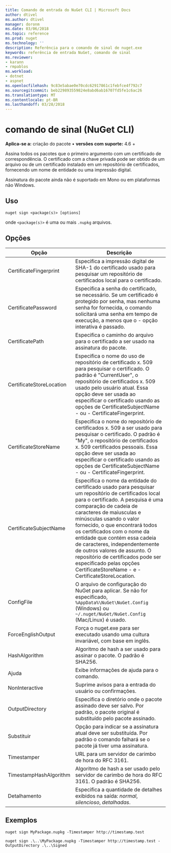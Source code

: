 ```yaml
---
title: Comando de entrada do NuGet CLI | Microsoft Docs
author: dtivel
ms.author: dtivel
manager: doronm
ms.date: 03/06/2018
ms.topic: reference
ms.prod: nuget
ms.technology: ''
description: Referência para o comando de sinal de nuget.exe
keywords: referência de entrada NuGet, comando de sinal
ms.reviewer:
- karann
- rmpablos
ms.workload:
- dotnet
- aspnet
ms.openlocfilehash: 9c83e5abae0e70cdc62917861c1febfce4f792c7
ms.sourcegitcommit: beb229893559824e8abd6ab16707fd5fe1c6ac26
ms.translationtype: MT
ms.contentlocale: pt-BR
ms.lasthandoff: 03/28/2018
---
```

# <a name="sign-command-nuget-cli"></a>comando de sinal (NuGet CLI)

**Aplica-se a:** criação do pacote &bullet; **versões com suporte:** 4.6 +

Assina todos os pacotes que o primeiro argumento com um certificado de correspondência. O certificado com a chave privada pode ser obtido de um arquivo ou de um certificado instalado em um repositório de certificados, fornecendo um nome de entidade ou uma impressão digital.

Assinatura do pacote ainda não é suportado em Mono ou em plataformas não Windows.

## <a name="usage"></a>Uso

```cli
nuget sign <package(s)> [options]
```

onde `<package(s)>` é uma ou mais `.nupkg` arquivos.

## <a name="options"></a>Opções

| Opção | Descrição |
| --- | --- |
| CertificateFingerprint | Especifica a impressão digital de SHA-1 do certificado usado para pesquisar um repositório de certificados local para o certificado. |
| CertificatePassword | Especifica a senha do certificado, se necessário. Se um certificado é protegido por senha, mas nenhuma senha for fornecida, o comando solicitará uma senha em tempo de execução, a menos que o - opção interativa é passado. |
| CertificatePath | Especifica o caminho do arquivo para o certificado a ser usado na assinatura do pacote. |
| CertificateStoreLocation | Especifica o nome do uso de repositório de certificado x. 509 para pesquisar o certificado. O padrão é "CurrentUser", o repositório de certificados x. 509 usado pelo usuário atual. Essa opção deve ser usada ao especificar o certificado usando as opções de CertificateSubjectName - ou - CertificateFingerprint. |
| CertificateStoreName | Especifica o nome do repositório de certificados x. 509 a ser usado para pesquisar o certificado. O padrão é "My", o repositório de certificados x. 509 certificados pessoais. Essa opção deve ser usada ao especificar o certificado usando as opções de CertificateSubjectName - ou - CertificateFingerprint. |
| CertificateSubjectName | Especifica o nome da entidade do certificado usado para pesquisar um repositório de certificados local para o certificado.  A pesquisa é uma comparação de cadeia de caracteres de maiusculas e minúsculas usando o valor fornecido, o que encontrará todos os certificados com o nome da entidade que contém essa cadeia de caracteres, independentemente de outros valores de assunto.  O repositório de certificados pode ser especificado pelas opções CertificateStoreName - e - CertificateStoreLocation. |
| ConfigFile | O arquivo de configuração do NuGet para aplicar. Se não for especificado, `%AppData%\NuGet\NuGet.Config` (Windows) ou `~/.nuget/NuGet/NuGet.Config` (Mac/Linux) é usado.|
| ForceEnglishOutput | Força o nuget.exe para ser executado usando uma cultura invariável, com base em inglês. |
| HashAlgorithm | Algoritmo de hash a ser usado para assinar o pacote. O padrão é SHA256. |
| Ajuda | Exibe informações de ajuda para o comando. |
| NonInteractive | Suprime avisos para a entrada do usuário ou confirmações. |
| OutputDirectory | Especifica o diretório onde o pacote assinado deve ser salvo. Por padrão, o pacote original é substituído pelo pacote assinado. |
| Substituir | Opção para indicar se a assinatura atual deve ser substituída. Por padrão o comando falhará se o pacote já tiver uma assinatura. |
| Timestamper | URL para um servidor de carimbo de hora do RFC 3161. |
| TimestampHashAlgorithm | Algoritmo de hash a ser usado pelo servidor de carimbo de hora do RFC 3161. O padrão é SHA256. |
| Detalhamento | Especifica a quantidade de detalhes exibidos na saída: *normal*, *silencioso*, *detalhadas*. |

## <a name="examples"></a>Exemplos

```cli
nuget sign MyPackage.nupkg -Timestamper http://timestamp.test

nuget sign .\..\MyPackage.nupkg -Timestamper http://timestamp.test -OutputDirectory .\..\Signed
```